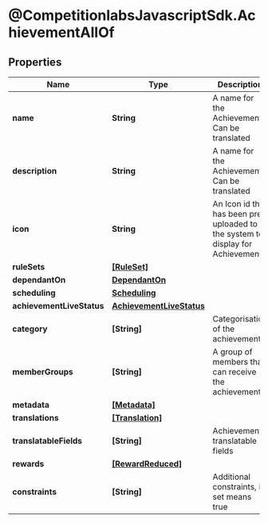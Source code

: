 # @CompetitionlabsJavascriptSdk.AchievementAllOf

## Properties

Name | Type | Description | Notes
------------ | ------------- | ------------- | -------------
**name** | **String** | A name for the Achievement. Can be translated | 
**description** | **String** | A name for the Achievement. Can be translated | [optional] 
**icon** | **String** | An Icon id that has been pre uploaded to the system to display for Achievement | 
**ruleSets** | [**[RuleSet]**](docs/RuleSet.md) |  | 
**dependantOn** | [**DependantOn**](docs/DependantOn.md) |  | [optional] 
**scheduling** | [**Scheduling**](docs/Scheduling.md) |  | 
**achievementLiveStatus** | [**AchievementLiveStatus**](docs/AchievementLiveStatus.md) |  | 
**category** | **[String]** | Categorisation of the achievements | [optional] 
**memberGroups** | **[String]** | A group of members that can receive the achievement | [optional] 
**metadata** | [**[Metadata]**](docs/Metadata.md) |  | [optional] 
**translations** | [**[Translation]**](docs/Translation.md) |  | [optional] 
**translatableFields** | **[String]** | Achievements translatable fields | [optional] [readonly] 
**rewards** | [**[RewardReduced]**](docs/RewardReduced.md) |  | [optional] 
**constraints** | **[String]** | Additional constraints, if set means true | [optional] 


